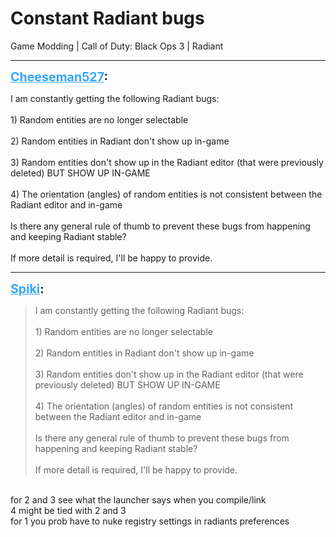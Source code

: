 # Constant Radiant bugs
Game Modding | Call of Duty: Black Ops 3 | Radiant

---
<strong style="font-size: 1.4em;"><span style="text-decoration: underline;text-decoration-color: #34a7f9;"><span style="color:#34a7f9;">Cheeseman527</span></span>:</strong>

<p>I am constantly getting the following Radiant bugs:<br /><br />1) Random entities are no longer selectable <br /><br />2) Random entities in Radiant don&#39;t show up in-game<br /><br />3) Random entities don&#39;t show up in the Radiant editor (that were previously deleted) BUT SHOW UP IN-GAME<br /><br />4) The orientation (angles) of random entities is not consistent between the Radiant editor and in-game <br /><br />Is there any general rule of thumb to prevent these bugs from happening and keeping Radiant stable?<br /><br />If more detail is required, I&#39;ll be happy to provide.</p>

---
<strong style="font-size: 1.4em;"><span style="text-decoration: underline;text-decoration-color: #34a7f9;"><span style="color:#34a7f9;">Spiki</span></span>:</strong>

<p><blockquote>I am constantly getting the following Radiant bugs:<br /><br />1) Random entities are no longer selectable<br /><br />2) Random entities in Radiant don&#39;t show up in-game<br /><br />3) Random entities don&#39;t show up in the Radiant editor (that were previously deleted) BUT SHOW UP IN-GAME<br /><br />4) The orientation (angles) of random entities is not consistent between the Radiant editor and in-game<br /><br />Is there any general rule of thumb to prevent these bugs from happening and keeping Radiant stable?<br /><br />If more detail is required, I&#39;ll be happy to provide.<br /></blockquote><br />for 2 and 3 see what the launcher says when you compile/link<br />4 might be tied with 2 and 3<br />for 1 you prob have to nuke registry settings in radiants preferences</p>
